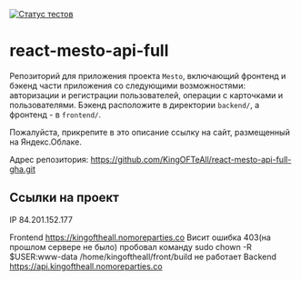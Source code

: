 [![Статус тестов](../../actions/workflows/tests.yml/badge.svg)](../../actions/workflows/tests.yml)

# react-mesto-api-full
Репозиторий для приложения проекта `Mesto`, включающий фронтенд и бэкенд части приложения со следующими возможностями: авторизации и регистрации пользователей, операции с карточками и пользователями. Бэкенд расположите в директории `backend/`, а фронтенд - в `frontend/`. 
  
Пожалуйста, прикрепите в это описание ссылку на сайт, размещенный на Яндекс.Облаке.

Адрес репозитория: https://github.com/KingOFTeAll/react-mesto-api-full-gha.git

## Ссылки на проект

IP  84.201.152.177

Frontend https://kingoftheall.nomoreparties.co 
Висит ошибка 403(на прошлом сервере не было)
пробовал команду sudo chown -R $USER:www-data /home/kingoftheall/front/build
не работает
Backend https://api.kingoftheall.nomoreparties.co
